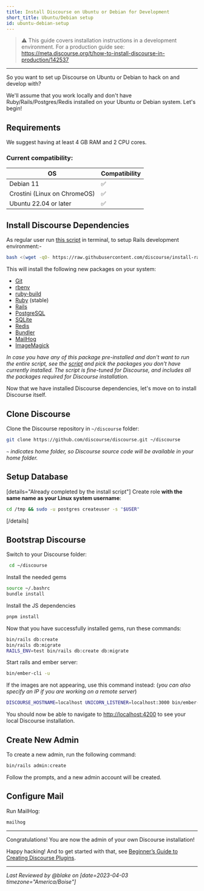 ```yaml
---
title: Install Discourse on Ubuntu or Debian for Development
short_title: Ubuntu/Debian setup
id: ubuntu-debian-setup
---
```


<div data-theme-toc="true"> </div>

> :warning: This guide covers installation instructions in a development environment. For a production guide see: https://meta.discourse.org/t/how-to-install-discourse-in-production/142537

---

So you want to set up Discourse on Ubuntu or Debian to hack on and develop with?

We'll assume that you work locally and don't have Ruby/Rails/Postgres/Redis installed on your Ubuntu or Debian system. Let's begin!

## Requirements

We suggest having at least 4 GB RAM and 2 CPU cores.

### Current compatibility:

| OS                           | Compatibility |
| ---------------------------- | ------------- |
| Debian 11                    | ✅            |
| Crostini (Linux on ChromeOS) | ✅            |
| Ubuntu 22.04 or later        | ✅            |

## Install Discourse Dependencies

As regular user run [this script][linux_script] in terminal, to setup Rails development environment:-

```sh
bash <(wget -qO- https://raw.githubusercontent.com/discourse/install-rails/main/linux)
```

This will install the following new packages on your system:

- [Git][git_link]
- [rbenv][rbenv_link]
- [ruby-build][ruby_build_link]
- [Ruby][ruby_link] (stable)
- [Rails][rails_link]
- [PostgreSQL][pg_link]
- [SQLite][sqlite_link]
- [Redis][redis_link]
- [Bundler][bundler_link]
- [MailHog][mg]
- [ImageMagick][imagemagick_link]

_In case you have any of this package pre-installed and don't want to run the entire script, see the [script][linux_script] and pick the packages you don't have currently installed. The script is fine-tuned for Discourse, and includes all the packages required for Discourse installation._

Now that we have installed Discourse dependencies, let's move on to install Discourse itself.

## Clone Discourse

Clone the Discourse repository in `~/discourse` folder:

```sh
git clone https://github.com/discourse/discourse.git ~/discourse
```

_`~` indicates home folder, so Discourse source code will be available in your home folder._

## Setup Database

[details="Already completed by the install script"]
Create role **with the same name as your Linux system username**:

```sh
cd /tmp && sudo -u postgres createuser -s "$USER"
```

[/details]

## Bootstrap Discourse

Switch to your Discourse folder:

```sh
 cd ~/discourse
```

Install the needed gems

```sh
source ~/.bashrc
bundle install
```

Install the JS dependencies

```sh
pnpm install
```

Now that you have successfully installed gems, run these commands:

```sh
bin/rails db:create
bin/rails db:migrate
RAILS_ENV=test bin/rails db:create db:migrate
```

Start rails and ember server:

```sh
bin/ember-cli -u
```

If the images are not appearing, use this command instead:
(_you can also specify an IP if you are working on a remote server_)

```sh
DISCOURSE_HOSTNAME=localhost UNICORN_LISTENER=localhost:3000 bin/ember-cli -u
```

You should now be able to navigate to [http://localhost:4200](http://localhost:4200) to see your local Discourse installation.

## Create New Admin

To create a new admin, run the following command:

```sh
bin/rails admin:create
```

Follow the prompts, and a new admin account will be created.

## Configure Mail

Run MailHog:

```sh
mailhog
```

---

Congratulations! You are now the admin of your own Discourse installation!

Happy hacking! And to get started with that, see [Beginner’s Guide to Creating Discourse Plugins](https://meta.discourse.org/t/beginners-guide-to-creating-discourse-plugins/30515).

[linux_script]: https://github.com/discourse/install-rails/blob/main/linux
[git_link]: http://git-scm.com/
[rbenv_link]: https://github.com/sstephenson/rbenv
[ruby_build_link]: https://github.com/sstephenson/ruby-build
[ruby_link]: https://www.ruby-lang.org/
[rails_link]: http://rubyonrails.org/
[pg_link]: http://www.postgresql.org/
[sqlite_link]: https://sqlite.org/
[redis_link]: http://redis.io/
[bundler_link]: http://bundler.io/
[imagemagick_link]: http://www.imagemagick.org/
[meta]: https://meta.discourse.org/t/developers-guide-to-install-discourse-on-ubuntu/14727
[gh]: https://github.com/techAPJ/discourse-development-ubuntu
[install_guide]: https://github.com/discourse/discourse/blob/master/docs/INSTALL.md
[docker_guide]: https://meta.discourse.org/t/beginners-guide-to-deploy-discourse-on-digital-ocean-using-docker/12156
[mg]: https://github.com/mailhog/MailHog

---

_Last Reviewed by @blake on [date=2023-04-03 timezone="America/Boise"]_
